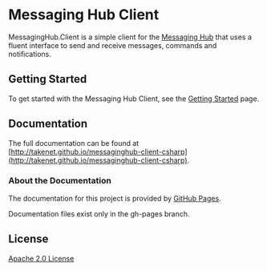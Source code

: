 
# Messaging Hub Client

MessagingHub.Client is a simple client for the [Messaging Hub](https://messaginghub.io/) that uses a fluent interface to send and receive messages, commands and notifications.

## Getting Started

To get started with the Messaging Hub Client, see the [Getting Started](http://takenet.github.io/messaginghub-client-csharp/en/getting-started) page.

## Documentation 

The full documentation can be found at [http://takenet.github.io/messaginghub-client-csharp](http://takenet.github.io/messaginghub-client-csharp).

### About the Documentation

The documentation for this project is provided by [GitHub Pages](http://pages.github.io).

Documentation files exist only in the gh-pages branch.

## License

[Apache 2.0 License](https://github.com/takenet/messaginghub-client-csharp/blob/master/LICENSE) 